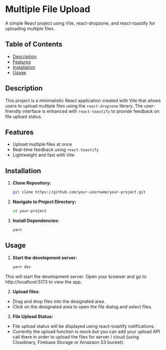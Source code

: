 # Multiple File Upload

A simple React project using Vite, react-dropzone, and react-toastify for uploading multiple files.

## Table of Contents

- [Description](#description)
- [Features](#features)
- [Installation](#installation)
- [Usage](#usage)

## Description

This project is a minimalistic React application created with Vite that allows users to upload multiple files using the `react-dropzone` library. The user-friendly interface is enhanced with `react-toastify` to provide feedback on file upload status.

## Features

- Upload multiple files at once
- Real-time feedback using `react-toastify`
- Lightweight and fast with Vite

## Installation

1. **Clone Repository:**

   ```bash
   git clone https://github.com/your-username/your-project.git

2. **Navigate to Project Directory:**

   ```bash
   cd your-project

3. **Install Dependencies:**
   ```bash
   yarn

## Usage
1. **Start the development server:**
   ```bash
   yarn dev
  This will start the development server. Open your browser and go to http://localhost:5173 to view the app.

2. **Upload files:**
 - Drag and drop files into the designated area.
 - Click on the designated area to open the file dialog and select files.

3. **File Upload Status:**
- File upload status will be displayed using react-toastify notifications.
- Currently the upload function is mock but you can add your upload API call there in order to upload the files for server / cloud (using Cloudinary, Firebase Storage or Amazaon S3 bucket). 
